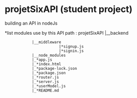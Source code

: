 # projetSixAPI (student project)
building an API in nodeJs

*list modules use by this API
path :
	projetSixAPI 
				|__backend
							
				|__middleware
							|*signup.js
							|*signin.js
				|__node_modules
				|_*app.js
				|_*index.html
				|_*package-lock.json
				|_*package.json
				|_*router.js
				|_*server.js
				|_*userModel.js
				|_*README.md

